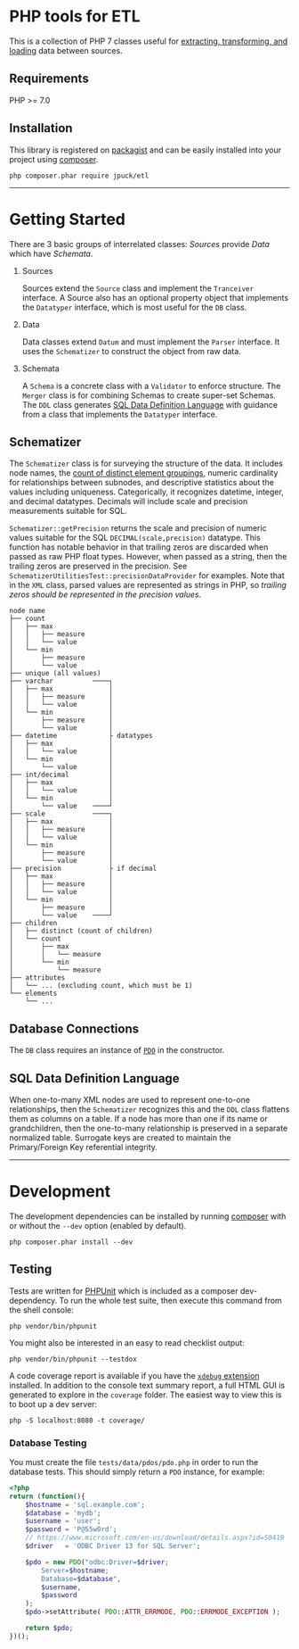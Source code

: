 # PHP tools for ETL

This is a collection of PHP 7 classes useful for
[extracting, transforming, and loading][1] data between sources.

## Requirements

PHP >= 7.0

## Installation

This library is registered on [packagist][5] and can be easily installed into
your project using [composer][2].

    php composer.phar require jpuck/etl

--------------

# Getting Started

There are 3 basic groups of interrelated classes:
*Sources* provide *Data* which have *Schemata*.

1. Sources

	Sources extend the `Source` class and implement the `Tranceiver` interface.
	A Source also has an optional property object that implements the
	`Datatyper` interface, which is most useful for the `DB` class.

2. Data

	Data classes extend `Datum` and must implement the `Parser` interface.
	It uses the `Schematizer` to construct the object from raw data.

3. Schemata

	A `Schema` is a concrete class with a `Validator` to enforce structure.
	The `Merger` class is for combining Schemas to create super-set Schemas.
	The `DDL` class generates [SQL Data Definition Language][6] with guidance
	from a class that implements the `Datatyper` interface.

## Schematizer

The `Schematizer` class is for surveying the structure of the data.
It includes node names, the [count of distinct element groupings][7],
numeric cardinality for relationships between subnodes, and descriptive
statistics about the values including uniqueness. Categorically, it recognizes
datetime, integer, and decimal datatypes. Decimals will include scale and
precision measurements suitable for SQL.

`Schematizer::getPrecision` returns the scale and precision of
numeric values suitable for the SQL `DECIMAL(scale,precision)` datatype.
This function has notable behavior in that trailing zeros are discarded
when passed as raw PHP float types. However, when passed as a string, then the
trailing zeros are preserved in the precision.
See `SchematizerUtilitiesTest::precisionDataProvider` for examples.
Note that in the `XML` class, parsed values are represented as strings
in PHP, so *trailing zeros should be represented in the precision values*.

	node name
	├── count
	│   ├── max
	│   │   ├── measure
	│   │   └── value
	│   └── min
	│       ├── measure
	│       └── value
	├── unique (all values)
	├── varchar          ────┐
	│   ├── max              │
	│   │   ├── measure      │
	│   │   └── value        │
	│   └── min              │
	│       ├── measure      │
	│       └── value        │
	├── datetime             ├ datatypes
	│   ├── max              │
	│   │   └── value        │
	│   └── min              │
	│       └── value        │
	├── int/decimal          │
	│   ├── max              │
	│   │   └── value        │
	│   └── min              │
	│       └── value    ────┘
	├── scale            ────┐
	│   ├── max              │
	│   │   ├── measure      │
	│   │   └── value        │
	│   └── min              │
	│       ├── measure      │
	│       └── value        │
	├── precision            ├ if decimal
	│   ├── max              │
	│   │   ├── measure      │
	│   │   └── value        │
	│   └── min              │
	│       ├── measure      │
	│       └── value    ────┘
	├── children
	│   ├── distinct (count of children)
	│   └── count
	│       ├── max
	│       │   └── measure
	│       └── min
	│           └── measure
	├── attributes
	│   └── ... (excluding count, which must be 1)
	└── elements
	    └── ...

## Database Connections

The `DB` class requires an instance of [`PDO`][8] in the constructor.

## SQL Data Definition Language

When one-to-many XML nodes are used to represent one-to-one relationships, then
the `Schematizer` recognizes this and the `DDL` class flattens them as columns
on a table. If a node has more than one if its name or grandchildren, then the
one-to-many relationship is preserved in a separate normalized table. Surrogate
keys are created to maintain the Primary/Foreign Key referential integrity.

--------------

# Development

The development dependencies can be installed by running [composer][2] with or
without the `--dev` option (enabled by default).

    php composer.phar install --dev

## Testing

Tests are written for [PHPUnit][3] which is included as a composer
dev-dependency. To run the whole test suite, then execute this command from the
shell console:

    php vendor/bin/phpunit

You might also be interested in an easy to read checklist output:

    php vendor/bin/phpunit --testdox

A code coverage report is available if you have the [`xdebug` extension][4]
installed. In addition to the console text summary report, a full HTML GUI is
generated to explore in the `coverage` folder. The easiest way to view this is
to boot up a dev server:

    php -S localhost:8080 -t coverage/

### Database Testing

You must create the file `tests/data/pdos/pdo.php` in order to run the database
tests. This should simply return a `PDO` instance, for example:

```php
<?php
return (function(){
	$hostname = 'sql.example.com';
	$database = 'mydb';
	$username = 'user';
	$password = 'P@55w0rd';
	// https://www.microsoft.com/en-us/download/details.aspx?id=50419
	$driver   = 'ODBC Driver 13 for SQL Server';

	$pdo = new PDO("odbc:Driver=$driver;
		Server=$hostname;
		Database=$database",
		$username,
		$password
	);
	$pdo->setAttribute( PDO::ATTR_ERRMODE, PDO::ERRMODE_EXCEPTION );

	return $pdo;
})();
```

  [1]:https://en.wikipedia.org/w/index.php?title=Extract,_transform,_load&oldid=738013120
  [2]:https://getcomposer.org/
  [3]:https://phpunit.de/
  [4]:https://xdebug.org/docs/install
  [5]:https://packagist.org/packages/jpuck/etl
  [6]:https://en.wikipedia.org/wiki/Data_definition_language
  [7]:http://stackoverflow.com/q/39260573/4233593
  [8]:http://php.net/manual/en/book.pdo.php

